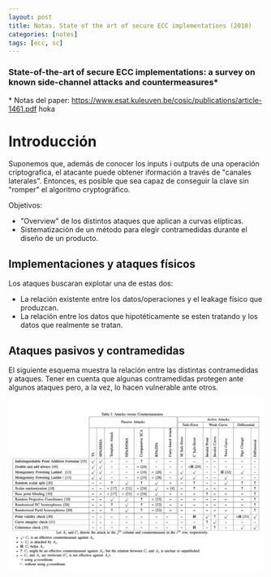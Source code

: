```yaml
---
layout: post
title: Notas. State of the art of secure ECC implementations (2010)
categories: [notes]
tags: [ecc, sc]
---
```


### State-of-the-art of secure ECC implementations: a survey on known side-channel attacks and countermeasures*
\* Notas del paper:  https://www.esat.kuleuven.be/cosic/publications/article-1461.pdf
hoka
# Introducción
Suponemos que, además de conocer los inputs i outputs de una operación criptografica, el atacante puede obtener iformación a través de "canales laterales". Entonces, es posible que sea capaz de conseguir la clave sin "romper" el algoritmo cryptográfico.

Objetivos: 
- "Overview" de los distintos ataques que aplican a curvas elípticas.
- Sistematización de un método para elegir contramedidas durante el diseño de un producto.

## Implementaciones y ataques físicos
Los ataques buscaran explotar una de estas dos:
- La relación existente entre los datos/operaciones y el leakage físico que produzcan.
- La relación entre los datos que hipotéticamente se esten tratando y los datos que realmente se tratan.

##  Ataques pasivos y contramedidas

El siguiente esquema muestra la relación entre las distintas contramedidas y ataques. Tener en cuenta que algunas contramedidas protegen ante algunos ataques pero, a la vez, lo hacen vulnerable ante otros.

![](/images/contramedidasECC.png)
